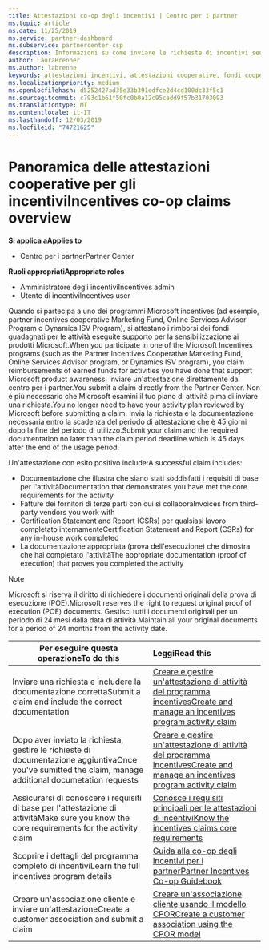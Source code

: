 ```yaml
---
title: Attestazioni co-op degli incentivi | Centro per i partner
ms.topic: article
ms.date: 11/25/2019
ms.service: partner-dashboard
ms.subservice: partnercenter-csp
description: Informazioni su come inviare le richieste di incentivi senza il prerequisito per la revisione del piano di attività.
author: LauraBrenner
ms.author: labrenne
keywords: attestazioni incentivi, attestazioni cooperative, fondi cooperativi
ms.localizationpriority: medium
ms.openlocfilehash: d5252427ad35e33b391edfce2d4cd100dc33f5c1
ms.sourcegitcommit: c793c1b61f50fc0b0a12c95cedd9f57b31703093
ms.translationtype: MT
ms.contentlocale: it-IT
ms.lasthandoff: 12/03/2019
ms.locfileid: "74721625"
---
```

# <a name="incentives-co-op-claims-overview"></a><span data-ttu-id="82fa2-104">Panoramica delle attestazioni cooperative per gli incentivi</span><span class="sxs-lookup"><span data-stu-id="82fa2-104">Incentives co-op claims overview</span></span>

<span data-ttu-id="82fa2-105">**Si applica a**</span><span class="sxs-lookup"><span data-stu-id="82fa2-105">**Applies to**</span></span>

- <span data-ttu-id="82fa2-106">Centro per i partner</span><span class="sxs-lookup"><span data-stu-id="82fa2-106">Partner Center</span></span>

<span data-ttu-id="82fa2-107">**Ruoli appropriati**</span><span class="sxs-lookup"><span data-stu-id="82fa2-107">**Appropriate roles**</span></span>

- <span data-ttu-id="82fa2-108">Amministratore degli incentivi</span><span class="sxs-lookup"><span data-stu-id="82fa2-108">Incentives admin</span></span>
- <span data-ttu-id="82fa2-109">Utente di incentivi</span><span class="sxs-lookup"><span data-stu-id="82fa2-109">Incentives user</span></span>

<span data-ttu-id="82fa2-110">Quando si partecipa a uno dei programmi Microsoft incentives (ad esempio, partner incentives cooperative Marketing Fund, Online Services Advisor Program o Dynamics ISV Program), si attestano i rimborsi dei fondi guadagnati per le attività eseguite supporto per la sensibilizzazione ai prodotti Microsoft.</span><span class="sxs-lookup"><span data-stu-id="82fa2-110">When you participate in one of the Microsoft Incentives programs (such as the Partner Incentives Cooperative Marketing Fund, Online Services Advisor program, or Dynamics ISV program), you claim reimbursements of earned funds for activities you have done that support Microsoft product awareness.</span></span> <span data-ttu-id="82fa2-111">Inviare un'attestazione direttamente dal centro per i partner.</span><span class="sxs-lookup"><span data-stu-id="82fa2-111">You submit a claim directly from the Partner Center.</span></span> <span data-ttu-id="82fa2-112">Non è più necessario che Microsoft esamini il tuo piano di attività pima di inviare una richiesta.</span><span class="sxs-lookup"><span data-stu-id="82fa2-112">You no longer need to have your activity plan reviewed by Microsoft before submitting a claim.</span></span> <span data-ttu-id="82fa2-113">Invia la richiesta e la documentazione necessaria entro la scadenza del periodo di attestazione che è 45 giorni dopo la fine del periodo di utilizzo.</span><span class="sxs-lookup"><span data-stu-id="82fa2-113">Submit your claim and the required documentation no later than the claim period deadline which is 45 days after the end of the usage period.</span></span> 

<span data-ttu-id="82fa2-114">Un'attestazione con esito positivo include:</span><span class="sxs-lookup"><span data-stu-id="82fa2-114">A successful claim includes:</span></span>

- <span data-ttu-id="82fa2-115">Documentazione che illustra che siano stati soddisfatti i requisiti di base per l'attività</span><span class="sxs-lookup"><span data-stu-id="82fa2-115">Documentation that demonstrates you have met the core requirements for the activity</span></span>
- <span data-ttu-id="82fa2-116">Fatture dei fornitori di terze parti con cui si collabora</span><span class="sxs-lookup"><span data-stu-id="82fa2-116">Invoices from third-party vendors you work with</span></span>
- <span data-ttu-id="82fa2-117">Certification Statement and Report (CSRs) per qualsiasi lavoro completato internamente</span><span class="sxs-lookup"><span data-stu-id="82fa2-117">Certification Statement and Report (CSRs) for any in-house work completed</span></span>
- <span data-ttu-id="82fa2-118">La documentazione appropriata (prova dell'esecuzione) che dimostra che hai completato l'attività</span><span class="sxs-lookup"><span data-stu-id="82fa2-118">The appropriate documentation (proof of execution) that proves you completed the activity</span></span> 

>[!NOTE]
><span data-ttu-id="82fa2-119">Microsoft si riserva il diritto di richiedere i documenti originali della prova di esecuzione (POE).</span><span class="sxs-lookup"><span data-stu-id="82fa2-119">Microsoft reserves the right to request original proof of execution (POE) documents.</span></span> <span data-ttu-id="82fa2-120">Gestisci tutti i documenti originali per un periodo di 24 mesi dalla data di attività.</span><span class="sxs-lookup"><span data-stu-id="82fa2-120">Maintain all your original documents for a period of 24 months from the activity date.</span></span> 

|<span data-ttu-id="82fa2-121">**Per eseguire questa operazione**</span><span class="sxs-lookup"><span data-stu-id="82fa2-121">**To do this**</span></span>   |<span data-ttu-id="82fa2-122">**Leggi**</span><span class="sxs-lookup"><span data-stu-id="82fa2-122">**Read this**</span></span>   |
|-----------------|:--------------------------------------|
|<span data-ttu-id="82fa2-123">Inviare una richiesta e includere la documentazione corretta</span><span class="sxs-lookup"><span data-stu-id="82fa2-123">Submit a claim and include the correct documentation</span></span>|[<span data-ttu-id="82fa2-124">Creare e gestire un'attestazione di attività del programma incentives</span><span class="sxs-lookup"><span data-stu-id="82fa2-124">Create and manage an incentives program activity claim</span></span>](create-incentives-claims.md)|
|<span data-ttu-id="82fa2-125">Dopo aver inviato la richiesta, gestire le richieste di documentazione aggiuntiva</span><span class="sxs-lookup"><span data-stu-id="82fa2-125">Once you've sumitted the claim, manage additional documetation requests</span></span>|[<span data-ttu-id="82fa2-126">Creare e gestire un'attestazione di attività del programma incentives</span><span class="sxs-lookup"><span data-stu-id="82fa2-126">Create and manage an incentives program activity claim</span></span>](create-incentives-claims.md)  |
|<span data-ttu-id="82fa2-127">Assicurarsi di conoscere i requisiti di base per l'attestazione di attività</span><span class="sxs-lookup"><span data-stu-id="82fa2-127">Make sure you know the core requirements for the activity claim</span></span>|[<span data-ttu-id="82fa2-128">Conosce i requisiti principali per le attestazioni di incentivi</span><span class="sxs-lookup"><span data-stu-id="82fa2-128">Know the incentives claims core requirements</span></span>](core-requirements.md)   |
|<span data-ttu-id="82fa2-129">Scoprire i dettagli del programma completo di incentivi</span><span class="sxs-lookup"><span data-stu-id="82fa2-129">Learn the full incentives program details</span></span>|[<span data-ttu-id="82fa2-130">Guida alla co-op degli incentivi per i partner</span><span class="sxs-lookup"><span data-stu-id="82fa2-130">Partner Incentives Co-op Guidebook</span></span>](https://assets.microsoft.com/coop-guidebook.pdf)
|<span data-ttu-id="82fa2-131">Creare un'associazione cliente e inviare un'attestazione</span><span class="sxs-lookup"><span data-stu-id="82fa2-131">Create a customer association and submit a claim</span></span> |[<span data-ttu-id="82fa2-132">Creare un'associazione cliente usando il modello CPOR</span><span class="sxs-lookup"><span data-stu-id="82fa2-132">Create a customer association using the CPOR model</span></span>](submit-osa-claim.md)|
                                                                                 
                                   
